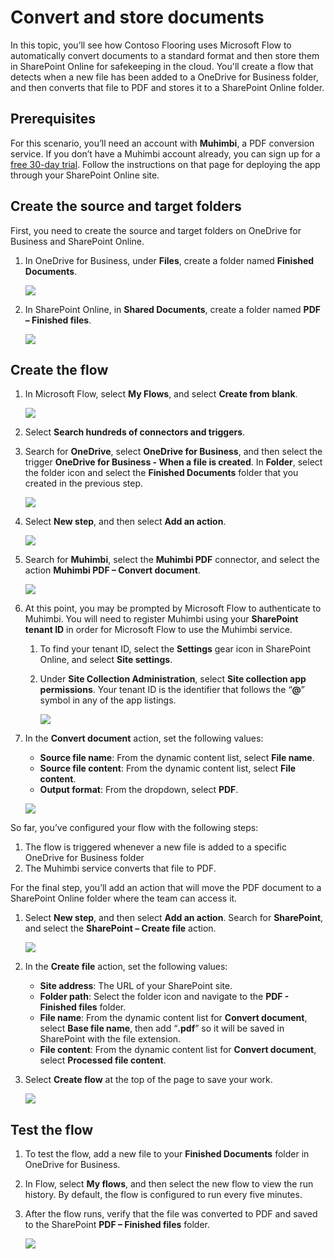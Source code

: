 <properties
   pageTitle="Convert and store documents | Microsoft Flow"
   description="Learn how to create a flow for document conversion."
   services=""
   suite="flow"
   documentationCenter="na"
   authors="msftman"
   manager="anneta"
   editor=""
   tags=""
   featuredVideoId="ukRhuJGC9A0"
   courseDuration="14m"/>

<tags
   ms.service="flow"
   ms.devlang="na"
   ms.topic="get-started-article"
   ms.tgt_pltfrm="na"
   ms.workload="na"
   ms.date="08/16/2017"
   ms.author="deonhe"/>

# Convert and store documents

In this topic, you’ll see how Contoso Flooring uses Microsoft Flow to automatically convert documents to a standard format and then store them in SharePoint Online for safekeeping in the cloud. You'll create a flow that detects when a new file has been added to a OneDrive for Business folder, and then converts that file to PDF and stores it to a SharePoint Online folder. 

## Prerequisites

For this scenario, you’ll need an account with **Muhimbi**, a PDF conversion service. If you don’t have a Muhimbi account already, you can sign up for a [free 30-day trial](http://www.muhimbi.com/Products/PDF-Converter-for-SharePoint/Products-PDF-Converter-for-SharePoint-Free-Trial.aspx). Follow the instructions on that page for deploying the app through your SharePoint Online site. 

## Create the source and target folders
First, you need to create the source and target folders on OneDrive for Business and SharePoint Online. 

1. In OneDrive for Business, under **Files**, create a folder named **Finished Documents**. 

    ![](./media/learning-create-pdf/onedrive-folder.png)

1. In SharePoint Online, in **Shared Documents**, create a folder named **PDF – Finished files**. 

    ![](./media/learning-create-pdf/sharepoint-folder.png)

## Create the flow

1. In Microsoft Flow, select **My Flows**, and select **Create from blank**. 

    ![](./media/learning-create-pdf/create-blank-flow.png)

1. Select **Search hundreds of connectors and triggers**.

1. Search for **OneDrive**, select **OneDrive for Business**, and then select the trigger **OneDrive for Business - When a file is created**. In **Folder**, select the folder icon and select the **Finished Documents** folder that you created in the previous step. 

    ![](./media/learning-create-pdf/onedrive-trigger.png)

1. Select **New step**, and then select **Add an action**. 

    ![](./media/learning-create-pdf/new-action.png)

1. Search for **Muhimbi**, select the **Muhimbi PDF** connector, and select the action **Muhimbi PDF – Convert document**.

    ![](./media/learning-create-pdf/muhimbi-action.png)

1. At this point, you may be prompted by Microsoft Flow to authenticate to Muhimbi. You will need to register Muhimbi using your **SharePoint tenant ID** in order for Microsoft Flow to use the Muhimbi service. 

    1. To find your tenant ID, select the **Settings** gear icon in SharePoint Online, and select **Site settings**.
    
    1. Under **Site Collection Administration**, select **Site collection app permissions**. Your tenant ID is the identifier that follows the “**@**” symbol in any of the app listings. 

        ![](./media/learning-create-pdf/tenant-id.png)

1. In the **Convert document** action, set the following values:
    - **Source file name**: From the dynamic content list, select **File name**.
    - **Source file content**: From the dynamic content list, select **File content**.
    - **Output format**: From the dropdown, select **PDF**.

    ![](./media/learning-create-pdf/muhimbi-configuration.png)

So far, you’ve configured your flow with the following steps: 

1. The flow is triggered whenever a new file is added to a specific OneDrive for Business folder 
1. The Muhimbi service converts that file to PDF. 

For the final step, you’ll add an action that will move the PDF document to a SharePoint Online folder where the team can access it.  

1. Select **New step**, and then select **Add an action**.  Search for **SharePoint**, and select the **SharePoint – Create file** action. 

    ![](./media/learning-create-pdf/sharepoint-create-file.png)

1. In the **Create file** action, set the following values:
    - **Site address**: The URL of your SharePoint site.  
    - **Folder path**: Select the folder icon and navigate to the **PDF - Finished files** folder.
    - **File name**: From the dynamic content list for **Convert document**, select **Base file name**, then add “**.pdf**” so it will be saved in SharePoint with the file extension. 
    - **File content**: From the dynamic content list for **Convert document**, select **Processed file content**.

1. Select **Create flow** at the top of the page to save your work.

    ![](./media/learning-create-pdf/sharepoint-configure-file.png)

## Test the flow

1. To test the flow, add a new file to your **Finished Documents** folder in OneDrive for Business. 

1. In Flow, select **My flows**, and then select the new flow to view the run history. By default, the flow is configured  to run every five minutes. 

1. After the flow runs, verify that the file was converted to PDF and saved to the SharePoint **PDF – Finished files** folder. 

    ![](./media/learning-create-pdf/test-the-flow.png)